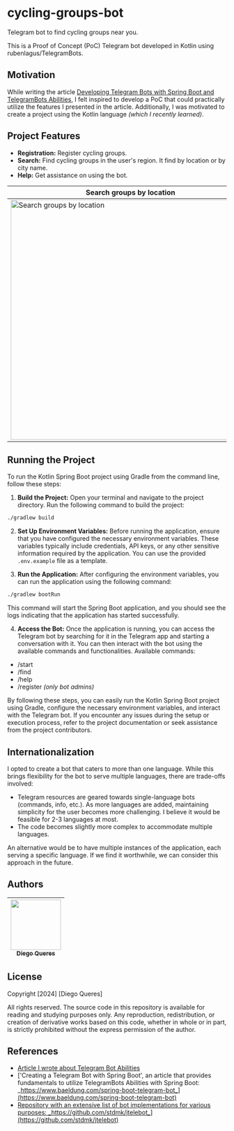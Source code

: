 # cycling-groups-bot

Telegram bot to find cycling groups near you.

This is a Proof of Concept (PoC) Telegram bot developed in Kotlin using rubenlagus/TelegramBots. 

## Motivation

While writing the article [Developing Telegram Bots with Spring Boot and TelegramBots Abilities](#), I felt inspired to develop a PoC that could practically utilize the features I presented in the article. Additionally, I was motivated to create a project using the Kotlin language _(which I recently learned)_.

## Project Features

- **Registration:** Register cycling groups.
- **Search:** Find cycling groups in the user's region. It find by location or by city name.
- **Help:** Get assistance on using the bot.

| Search groups by location | Help | Search groups by city name | 
|----------|:-------------:|------:|
| <img src="doc/imgs/Screenrecorder-2024-06-08-18-28-24-293.gif" alt="Search groups by location" width="auto" height="550">| <img src="doc/imgs/Screenrecorder-2024-06-08-18-29-14-374.gif" alt="Help" width="auto" height="550"> | <img src="doc/imgs/Screenrecorder-2024-06-08-18-32-57-500.gif" alt="Search groups by city name" width="auto" height="550"> |

## Running the Project

To run the Kotlin Spring Boot project using Gradle from the command line, follow these steps:

1. **Build the Project:**
Open your terminal and navigate to the project directory.
Run the following command to build the project:
```bash
./gradlew build
```
2. **Set Up Environment Variables:**
Before running the application, ensure that you have configured the necessary environment variables. These variables typically include credentials, API keys, or any other sensitive information required by the application. You can use the provided `.env.example` file as a template.

3. **Run the Application:**
After configuring the environment variables, you can run the application using the following command:
```bash
./gradlew bootRun
```
This command will start the Spring Boot application, and you should see the logs indicating that the application has started successfully.

4. **Access the Bot:**
Once the application is running, you can access the Telegram bot by searching for it in the Telegram app and starting a conversation with it. You can then interact with the bot using the available commands and functionalities.
Available commands:
- /start
- /find
- /help
- /register _(only bot admins)_

By following these steps, you can easily run the Kotlin Spring Boot project using Gradle, configure the necessary environment variables, and interact with the Telegram bot. If you encounter any issues during the setup or execution process, refer to the project documentation or seek assistance from the project contributors.

## Internationalization

I opted to create a bot that caters to more than one language. While this brings flexibility for the bot to serve multiple languages, there are trade-offs involved:
- Telegram resources are geared towards single-language bots (commands, info, etc.). As more languages are added, maintaining simplicity for the user becomes more challenging. I believe it would be feasible for 2-3 languages at most.
- The code becomes slightly more complex to accommodate multiple languages.

An alternative would be to have multiple instances of the application, each serving a specific language. If we find it worthwhile, we can consider this approach in the future.

## Authors

| [<img loading="lazy" src="https://avatars.githubusercontent.com/u/2144655?v=4" width=115><br><sub>Diego Queres</sub>](https://github.com/diegoqueres) |
| :---: |

## License

Copyright [2024] [Diego Queres]

All rights reserved. The source code in this repository is available for reading and studying purposes only. Any reproduction, redistribution, or creation of derivative works based on this code, whether in whole or in part, is strictly prohibited without the express permission of the author.

## References
* [Article I wrote about Telegram Bot Abilities](https://medium.com/@diegoqueres81/desenvolvendo-bots-para-telegram-com-spring-boot-e-telegrambots-abilities-5270e574423d)
* ['Creating a Telegram Bot with Spring Boot', an article that provides fundamentals to utilize TelegramBots Abilities with Spring Boot: _https://www.baeldung.com/spring-boot-telegram-bot_](https://www.baeldung.com/spring-boot-telegram-bot)
* [Repository with an extensive list of bot implementations for various purposes: _https://github.com/stdmk/jtelebot_](https://github.com/stdmk/jtelebot)
]()
